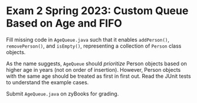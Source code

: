 # Exam 2 Spring 2023: Custom Queue Based on Age and FIFO

Fill missing code in `AgeQueue.java` such that it enables `addPerson()`, `removePerson()`, and `isEmpty()`, representing a collection of `Person` class objects.

As the name suggests, `AgeQueue` should _prioritize_ Person objects based on higher age in years (not on order of insertion). However, Person objects with the same age should be treated as first in first out. Read the JUnit tests to understand the example cases.

Submit `AgeQueue.java` on zyBooks for grading.
